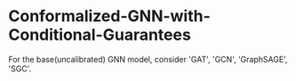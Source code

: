 # Conformalized-GNN-with-Conditional-Guarantees
For the base(uncalibrated) GNN model, consider 'GAT', 'GCN', 'GraphSAGE', 'SGC'.
